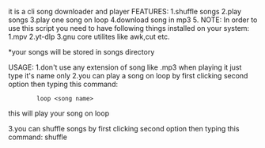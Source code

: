 it is a cli song downloader and player
FEATURES:
            1.shuffle songs
            2.play songs
            3.play one song on loop
            4.download song in mp3 
            5.
NOTE:
In order to use this script you need to have following things installed on your system: 
1.mpv
2.yt-dlp
3.gnu core utilites like awk,cut etc.

*your songs will be stored in songs directory

USAGE:
1.don't use any extension of song like .mp3 when playing it just type it's name only
2.you can play a song on loop by first clicking second option then typing this command: 

            loop <song name> 
            
  this will play your song on loop
 
 3.you can shuffle songs by first clicking second option then typing this command:
            shuffle
